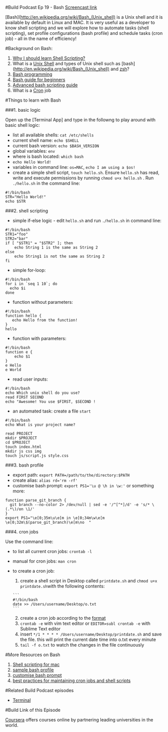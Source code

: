 #Build Podcast Ep 19 - Bash
[Screencast link ](http://build-podcast.com/bash/)

[Bash](http://en.wikipedia.org/wiki/Bash_(Unix_shell) is a Unix shell and it is available by default in Linux and MAC. It is very useful as a developer to know shell scripting and we will explore how to automate tasks (shell scripting), set profile configurations (bash profile) and schedule tasks (cron job) - all in the name of efficiency!


#Background on Bash:

1. [Why I should learn Shell Scripting?](http://programmers.stackexchange.com/questions/86403/i-need-to-know-the-reasons-why-learning-linux-shell-scripting-bash-benefits-me)
2. What is a [Unix Shell](http://en.wikipedia.org/wiki/Unix_shell) and types of Unix shell such as [bash](http://en.wikipedia.org/wiki/Bash_(Unix_shell) and [zsh](http://en.wikipedia.org/wiki/Z_shell)?
3. [Bash programming](http://tldp.org/HOWTO/Bash-Prog-Intro-HOWTO.html)
4. [Bash guide for beginners](http://tldp.org/LDP/Bash-Beginners-Guide/html/index.html)
5. [Advanced bash scripting guide](http://tldp.org/LDP/abs/html/)
6. What is a [Cron](http://en.wikipedia.org/wiki/Cron) job

#Things to learn with Bash

###1. basic logic

Open up the [Terminal App] and type in the followng to play around with basic shell logic:

- list all available shells: `cat /etc/shells`
- current shell name: `echo $SHELL`
- current bash version: `echo $BASH_VERSION`
- global variables: `env`
- where is bash located: `which bash`
- `echo Hello World!`
- variables in command line: `os=MAC`, `echo I am using a $os!`
- create a simple shell script, `touch hello.sh`. Ensure `hello.sh` has read, write and execute permissions by running `chmod u+x hello.sh` . Run `./hello.sh` in the command line:

```
#!/bin/bash
STR="Hello World!"
echo $STR
```

###2. shell scripting

- simple if-else logic - edit `hello.sh` and run `./hello.sh` in command line:

```
#!/bin/bash
STR1="foo"
STR2="bar"
if [ "$STR1" = "$STR2" ]; then
    echo String 1 is the same as String 2
else
    echo String1 is not the same as String 2
fi
```

- simple for-loop:

```
#!/bin/bash
for i in `seq 1 10`; do
  echo $i
done
```

- function without parameters:

```
#!/bin/bash
function hello {
   echo Hello from the function!
}
hello
```

- function with parameters:

```
#!/bin/bash
function e {
    echo $1 
}  
e Hello
e World
```
- read user inputs:

```
#!/bin/bash
echo Which unix shell do you use?
read FIRST SECOND
echo "Awesome! You use $FIRST, $SECOND !
```
- an automated task: create a file `start`


```
#!/bin/bash
echo What is your project name?

read PROJECT
mkdir $PROJECT
cd $PROJECT
touch index.html
mkdir js css img
touch js/script.js style.css
```


###3. bash profile

- export path: `export PATH=/path/to/the/directory:$PATH`
- create alias: `alias rd='rm -rf'`
- customise bash prompt: `export PS1='\u @ \h in \w:'` or something more:

```
function parse_git_branch {
  git branch --no-color 2> /dev/null | sed -e '/^[^*]/d' -e 's/* \(.*\)/on \1/'
}
export PS1="\e[0;35m\u\e[m in \e[0;34m\w\e[m \e[0;32m\$(parse_git_branch)\e[m\no  "
```

###4. cron jobs

Use the command line: 

- to list all current cron jobs: `crontab -l`
- manual for cron jobs: `man cron`
- to create a cron job: 
    1. create a shell script in Desktop called `printdate.sh` and `chmod u+x printdate.sh`with the following contents:
    
      ```
      #!/bin/bash
      date >> /Users/username/Desktop/o.txt
      ```
    2. create a cron job according to the [format](http://en.wikipedia.org/wiki/Cron#Examples)
    3. `crontab -e` with vim text editor or `EDITOR=subl crontab -e` with Sublime Text editor
    4. insert `*/1 * * * * /Users/username/Desktop/printdate.sh` and save the file. this will print the current date time into o.txt every minute
    5. `tail -f o.txt` to watch the changes in the file continuously

#More Resources on Bash

1. [Shell scripting for mac](https://developer.apple.com/library/mac/#documentation/opensource/conceptual/shellscripting/Introduction/Introduction.html)
2. [sample bash profile](http://tldp.org/LDP/abs/html/sample-bashrc.html)
3. [customise bash prompt](http://www.cyberciti.biz/tips/howto-linux-unix-bash-shell-setup-prompt.html)
4. [best practices for maintaining cron jobs and shell scripts](http://stackoverflow.com/questions/5647985/best-practices-for-maintaining-cronjobs-and-shell-scripts)


#Related Build Podcast episodes

- [Terminal](http://build-podcast.com/terminal/)

#Build Link of this Episode

[Coursera](https://www.coursera.org/) offers courses online by partnering leading universities in the world.